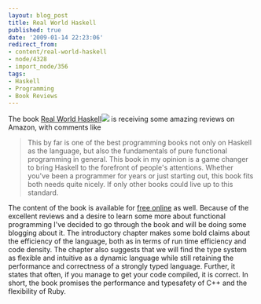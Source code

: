 ```yaml
---
layout: blog_post
title: Real World Haskell
published: true
date: '2009-01-14 22:23:06'
redirect_from:
- content/real-world-haskell
- node/4328
- import_node/356
tags:
- Haskell
- Programming
- Book Reviews
---
```


The book [Real World Haskell](http://www.amazon.com/gp/product/0596514980?ie=UTF8&tag=empcra-20&linkCode=as2&camp=1789&creative=390957&creativeASIN=0596514980)![](http://www.assoc-amazon.com/e/ir?t=empcra-20&l=as2&o=1&a=0596514980) is receiving some amazing reviews on Amazon, with comments like

> This by far is one of the best programming books not only on Haskell as the language, but also the fundamentals of pure functional programming in general. This book in my opinion is a game changer to bring Haskell to the forefront of people's attentions. Whether you've been a programmer for years or just starting out, this book fits both needs quite nicely. If only other books could live up to this standard.

The content of the book is available for [free online](http://book.realworldhaskell.org/) as well. Because of the excellent reviews and a desire to learn some more about functional programming I've decided to go through the book and will be doing some blogging about it. The introductory chapter makes some bold claims about the efficiency of the language, both as in terms of run time efficiency and code density. The chapter also suggests that we will find the type system as flexible and intuitive as a dynamic language while still retaining the performance and correctness of a strongly typed language. Further, it states that often, if you manage to get your code compiled, it is correct. In short, the book promises the performance and typesafety of C++ and the flexibility of Ruby.
